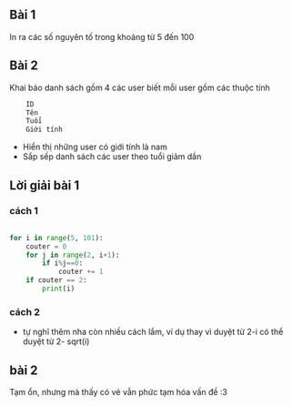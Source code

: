 ## Bài 1
In ra các số nguyên tố trong khoảng từ 5 đến 100

## Bài 2

Khai báo danh sách gồm 4 các user biết mỗi user gồm các thuộc tính 
```python
    ID
    Tên
    Tuổi
    Giới tính 
```

- Hiển thị những user có giới tính là nam
- Sắp sếp danh sách các user theo tuổi giảm dần


## Lời giải bài 1

### cách 1
```python

for i in range(5, 101):
    couter = 0
    for j in range(2, i+1):
        if i%j==0:
            couter += 1
    if couter == 2:
        print(i)


```
### cách 2
- tự nghĩ thêm nha còn nhiều cách lắm, ví dụ thay vì duyệt từ 2-i có thể duyệt từ 2- sqrt(i)

## bài 2

Tạm ổn, nhưng mà thấy có vẻ vẫn phức tạm hóa vấn đề :3 